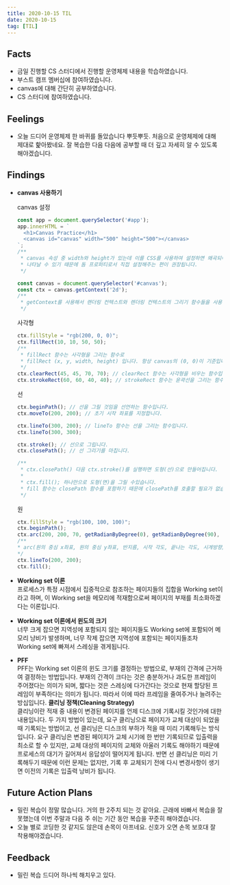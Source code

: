 ```yaml
---
title: 2020-10-15 TIL
date: 2020-10-15
tag: [TIL]
---
```


## Facts

- 금일 진행할 CS 스터디에서 진행할 운영체제 내용을 학습하였습니다.
- 부스트 캠프 멤버십에 참여하였습니다.
- canvas에 대해 간단히 공부하였습니다.
- CS 스터디에 참여하였습니다.

## Feelings

- 오늘 드디어 운영체제 한 바퀴를 돌았습니다 뿌듯뿌듯. 처음으로 운영체제에 대해 제대로 핥아봤네요. 잘 복습한 다음 다음에 공부할 때 더 깊고 자세히 알 수 있도록 해야겠습니다.

## Findings

- **canvas 사용하기**  

    canvas 설정

    ```js
    const app = document.querySelector('#app');
    app.innerHTML = `
      <h1>Canvas Practice</h1>
      <canvas id="canvas" width="500" height="500"></canvas>
    `;
    /**
     * canvas 속성 중 width와 height가 있는데 이를 CSS를 사용하여 설정하면 왜곡되어
     * 나타날 수 있기 때문에 돔 프로퍼티로서 직접 설정해주는 편이 권장됩니다.
     */

    const canvas = document.querySelector('#canvas');
    const ctx = canvas.getContext('2d');
    /**
     * getContext를 사용해서 랜더링 컨텍스트와 렌더링 컨텍스트의 그리기 함수들을 사용할 수 있습니다.
     */
    ```

    사각형

    ```js
    ctx.fillStyle = "rgb(200, 0, 0)";
    ctx.fillRect(10, 10, 50, 50);
    /**
     * fillRect 함수는 사각형을 그리는 함수로
     * fillRect (x, y, width, height) 입니다. 항상 canvas의 (0, 0)이 기준입니다.
     */
    ctx.clearRect(45, 45, 70, 70); // clearRect 함수는 사각형을 비우는 함수입니다.
    ctx.strokeRect(60, 60, 40, 40); // strokeRect 함수는 윤곽선을 그리는 함수입니다.
    ```

    선

    ```js
    ctx.beginPath(); // 선을 그릴 것임을 선언하는 함수입니다.
    ctx.moveTo(200, 200); // 초기 시작 좌표를 지정합니다.

    ctx.lineTo(300, 200); // lineTo 함수는 선을 그리는 함수입니다.
    ctx.lineTo(300, 300);

    ctx.stroke(); // 선으로 그립니다.
    ctx.closePath(); // 선 그리기를 마칩니다.

    /**
     * ctx.closePath() 다음 ctx.stroke()를 실행하면 도형(선)으로 만들어집니다.
     *
     * ctx.fill(); 하나만으로 도형(면)을 그릴 수있습니다.
     * fill 함수는 closePath 함수를 포함하기 때문에 closePath를 호출할 필요가 없습니다.
     */
    ```

    원

    ```js
    ctx.fillStyle = "rgb(100, 100, 100)";
    ctx.beginPath();
    ctx.arc(200, 200, 70, getRadianByDegree(0), getRadianByDegree(90), false);
    /**
    * arc(원의 중심 x좌표, 원의 중심 y좌표, 반지름, 시작 각도, 끝나는 각도, 시계방향/반시계방향)
    */
    ctx.lineTo(200, 200);
    ctx.fill();
    ```

- **Working set 이론**  
  프로세스가 특정 시점에서 집중적으로 참조하는 페이지들의 집합을 Working set이라고 하며, 이 Working set을 메모리에 적재함으로써 페이지의 부재를 최소화하겠다는 이론입니다.
- **Working set 이론에서 윈도의 크기**  
  너무 크게 잡으면 지역성에 포함되지 않는 페이지들도 Working set에 포함되어 메모리 낭비가 발생하며, 너무 작제 잡으면 지역성에 포함되는 페이지들조차 Working set에 빠져서 스레싱을 겪게됩니다.
- **PFF**  
  PFF는 Working set 이론의 윈도 크기를 결정하는 방법으로, 부재의 간격에 근거하여 결정하는 방법입니다. 부재의 간격이 크다는 것은 충분하거나 과도한 프레임이 주어졌다는 의미가 되며, 짧다는 것은 스레싱에 다가간다는 것으로 현재 할당된 프레임이 부족하다는 의미가 됩니다. 따라서 이에 따라 프레임을 줄여주거나 늘려주는 방십입니다.
**클리닝 정책(Cleaning Strategy)**  
  클리닝이란 적재 중 내용이 변경된 페이지를 언제 디스크에 기록시킬 것인가에 대한 내용입니다. 두 가지 방법이 있는데, 요구 클리닝으로 페이지가 교체 대상이 되었을 때 기록되는 방법이고, 선 클리닝은 디스크의 부하가 적을 때 미리 기록해두는 방식입니다. 요구 클리닝은 변경된 페이지가 교체 시기에 한 번만 기록되므로 입출력을 최소로 할 수 있지만, 교체 대상의 페이지의 교체와 아울러 기록도 해야하기 때문에 프로세스의 대기가 길어져서 응답성이 떨어지게 됩니다. 반면 선 클리닝은 미리 기록해두기 때문에 이런 문제는 없지만, 기록 후 교체되기 전에 다시 변경사항이 생기면 이전의 기록은 입출력 낭비가 됩니다.

## Future Action Plans

- 밀린 복습이 정말 많습니다. 거의 한 2주치 되는 것 같아요. 근래에 바빠서 복습을 잘 못했는데 이번 주말과 다음 주 쉬는 기간 동안 복습을 꾸준히 해야겠습니다.
- 오늘 별로 코딩한 것 같지도 않은데 손목이 아프네요. 신호가 오면 손목 보호대 잘 착용해야겠습니다.

## Feedback

- 밀린 복습 드디어 하나씩 해치우고 있다.
